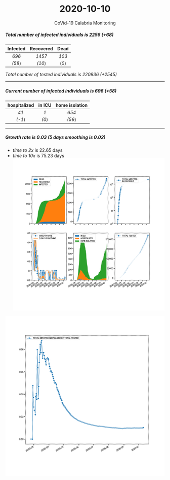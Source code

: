 <div align='center'>

# 2020-10-10
CoVid-19 Calabria Monitoring
</div>

##### Total number of infected individuals is 2256 (+68)
Infected | Recovered | Dead
:---: | :---: | :---:
*696* | *1457* | *103*
*(58*) | *(10*) | (*0*)

*Total number of tested individuals is 220936 (+2545)*
***
##### Current number of infected individuals is 696 (+58)
hospitalized | in ICU | home isolation
:---: | :---: | :---:
*41* |*1* |*654*
*(-1*) |*(0*) |*(59*)
***
##### Growth rate is 0.03 (5 days smoothing is 0.02)
- *time to 2x* is 22.65 days
- *time to 10x* is 75.23 days
![stats][stats]

![infected_normalized][infected_normalized]

[stats]: stats_Calabria.png
[infected_normalized]: infected_normalized_Calabria.png
